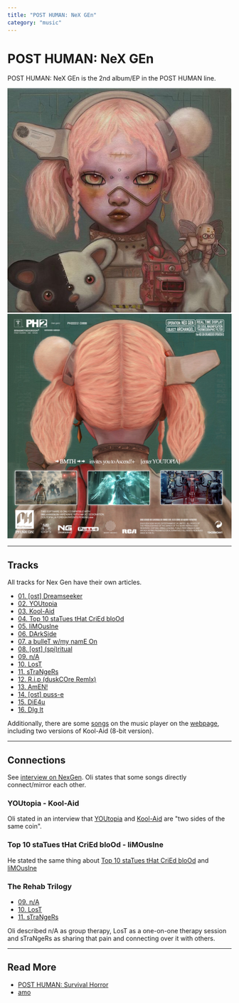 ```yaml
---
title: "POST HUMAN: NeX GEn"
category: "music"
---
```

# POST HUMAN: NeX GEn

POST HUMAN: NeX GEn is the 2nd album/EP in the POST HUMAN line. 

![Nex Gen album cover](../../Resources/music/album_cover.png)
![Nex Gen album back](../../Resources/music/nexgen_album2.jpg)

***

## Tracks

All tracks for Nex Gen have their own articles.

- [01. [ost] Dreamseeker](song-dreamseeker)
- [02. YOUtopia](song-youtopia)
- [03. Kool-Aid](song-koolaid)
- [04. Top 10 staTues tHat CriEd bloOd](song-top10)
- [05. liMOusIne](song-limousine)
- [06. DArkSide](song-darkside)
- [07. a bulleT w/my namE On](song-abwmno)
- [08. [ost] (spi)ritual](song-spiritual)
- [09. n/A](song-na)
- [10. LosT](song-lost)
- [11. sTraNgeRs](song-strangers)
- [12. R.i.p (duskCOre RemIx)](song-rip)
- [13. AmEN!](song-amen)
- [14. [ost] puss-e](song-pusse)
- [15. DiE4u](song-die4u)
- [16. DIg It](song-digit)

Additionally, there are some [songs](website-songs) on the music player on the [webpage](../webpage), 
including two versions of Kool-Aid (8-bit version).

***

## Connections

See [interview on NexGen](https://www.youtube.com/watch?v=wLAoyZ4geIA).
Oli states that some songs directly connect/mirror each other.

### YOUtopia - Kool-Aid

Oli stated in an interview that [YOUtopia](song-youtopia) and [Kool-Aid](song-koolaid) are 
"two sides of the same coin".

### Top 10 staTues tHat CriEd bloOd - liMOusIne

He stated the same thing about [Top 10 staTues tHat CriEd bloOd](song-top10) and 
[liMOusIne](song-limousine)

### The Rehab Trilogy

- [09. n/A](song-na)
- [10. LosT](song-lost)
- [11. sTraNgeRs](song-strangers)

Oli described n/A as group therapy, LosT as a one-on-one therapy session and sTraNgeRs as sharing that pain and 
connecting over it with others.

***

## Read More

- [POST HUMAN: Survival Horror](ph-survival-horror)
- [amo](amo)